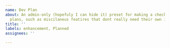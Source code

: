 ```yaml
---
name: Dev Plan
about: An admin-only (hopefuly I can hide it) preset for making a checklist of project
  plans, such as miscilaneus featires that dont really need their own issue
title: ''
labels: enhancement, Planned
assignees: ''

---
```



